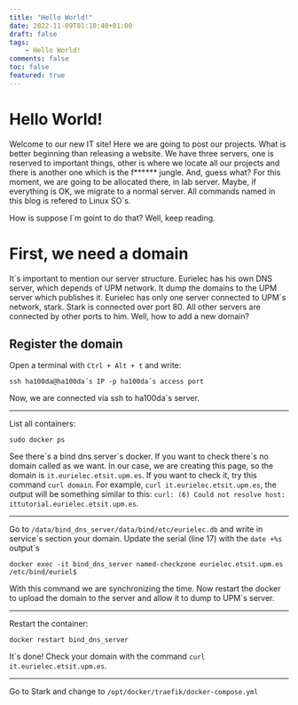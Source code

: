 ```yaml
---
title: "Hello World!"
date: 2022-11-09T01:10:40+01:00
draft: false
tags:
    - Hello World!
comments: false
toc: false
featured: true
---
```

<!--
# Look this cool title!
## Other
### AAAA
#### tester

This is my first time using Hugo! This is a `monospaced text`

---

This is a section break with a box to highlight content like commands!
```
pixbuf_width / allocated_width = pixbuf_height / allocated_height
```
---
In this section, I can write links like google home page: [google](https://www.google.es)

---
Now, look this cute puppy:

![image alt text](/puppy.png)
<!-- Comentario -->	


<!--
---

Bloque de código en CSS:

```css
.custom-menu-tucked .custom-menu-screen {
    -webkit-transform: translateY(-44px);
    -moz-transform: translateY(-44px);
    -ms-transform: translateY(-44px);
    transform: translateY(-44px);
}
/* Retoques*/

.pure-menu {
    background-color: #FE0809;
    color: white;
    width: 100%;
    position: sticky;
}

.pure-menu a {
    color: white;
}

.pure-menu a:hover not(:first-child){
    background-color: green;/*#D40A0B;*/
}  
```
-->
# Hello World!
Welcome to our new IT site! Here we are going to post our projects. What is better beginning 
than releasing a website. We have three servers, one is reserved to important things, other
is where we locate all our projects and there is another one which is the f****** jungle.
And, guess what? For this moment, we are going to be allocated there, in lab server. Maybe, if everything
is OK, we migrate to a normal server. All commands named in this blog is refered to Linux SO´s.

How is suppose I´m goint to do that? Well, keep reading.

# First, we need a domain
It´s important to mention our server structure. Eurielec has his own DNS server, which depends of UPM network. It dump the domains
to the UPM server which publishes it. Eurielec has only one server connected to UPM´s network, stark.
Stark is connected over port 80. All other servers are connected by other ports to him. Well, how to add a new domain?

## Register the domain
Open a terminal with `Ctrl + Alt + t`  and write:
```
ssh ha100da@ha100da´s IP -p ha100da´s access port
```
Now, we are connected via ssh to ha100da´s server.

---

List all containers:

```
sudo docker ps
```
See there´s a bind dns server´s docker. If you want to check there´s no domain called as we want.
In our case, we are creating this page, so the domain is `it.eurielec.etsit.upm.es`. If you
want to check it, try this command `curl domain`. For example, `curl it.eurielec.etsit.upm.es`,
the output will be something similar to this: `curl: (6) Could not resolve host: ittutorial.eurielec.etsit.upm.es`.

---

Go to `/data/bind_dns_server/data/bind/etc/eurielec.db` and write in service´s section your
domain. Update the serial (line 17) with the `date +%s` output´s
```
docker exec -it bind_dns_server named-checkzone eurielec.etsit.upm.es /etc/bind/euriel$
```
With this command we are synchronizing the time.
Now restart the docker to upload the domain to the server and allow it to dump to UPM´s server.

---

Restart the container:
```
docker restart bind_dns_server
```
It´s done! Check your domain with the command `curl it.eurielec.etsit.upm.es`.

---

Go to Stark and change to `/opt/docker/traefik/docker-compose.yml` 
